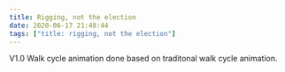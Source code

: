 ```yaml
---
title: Rigging, not the election
date: 2020-06-17 21:48:44
tags: ["title: rigging, not the election"]
---
```


V1.0 Walk cycle animation done based on traditonal walk cycle animation.
